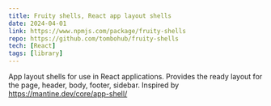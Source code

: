 ```yaml
---
title: Fruity shells, React app layout shells
date: 2024-04-01
link: https://www.npmjs.com/package/fruity-shells
repo: https://github.com/tombohub/fruity-shells
tech: [React]
tags: [library]
---
```


App layout shells for use in React applications. Provides the ready layout for the page, header, body, footer, sidebar. Inspired by https://mantine.dev/core/app-shell/
